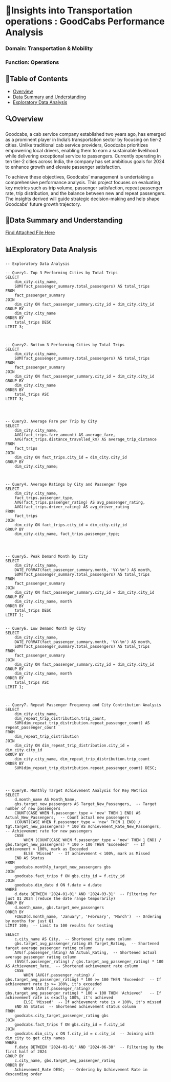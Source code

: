 # 🚒Insights into Transportation operations : GoodCabs Performance Analysis
### Domain:  Transportation & Mobility          
### Function: Operations 

## 📜Table of Contents
- [Overview](#overview)
- [Data Summary and Understanding](#data-summary-and-understanding)
- [Exploratory Data Analysis](#exploratory-data-analysis)
  
## 🔍Overview
Goodcabs, a cab service company established two years ago, has emerged as a prominent player in India’s transportation sector by focusing on tier-2 cities. Unlike traditional cab service providers, Goodcabs prioritizes empowering local drivers, enabling them to earn a sustainable livelihood while delivering exceptional service to passengers. Currently operating in ten tier-2 cities across India, the company has set ambitious goals for 2024 to enhance growth and elevate passenger satisfaction.

To achieve these objectives, Goodcabs’ management is undertaking a comprehensive performance analysis. This project focuses on evaluating key metrics such as trip volume, passenger satisfaction, repeat passenger rate, trip distribution, and the balance between new and repeat passengers. The insights derived will guide strategic decision-making and help shape Goodcabs' future growth trajectory.

## 🔨Data Summary and Understanding
[Find Attached File Here](https://github.com/itskshitija/Insights-into-Transportation-operations/blob/main/meta_data.txt)

## 📊Exploratory Data Analysis
```
-- Exploratory Data Analysis

-- Query1. Top 3 Performing Cities by Total Trips
SELECT 
    dim_city.city_name,
    SUM(fact_passenger_summary.total_passengers) AS total_trips
FROM 
    fact_passenger_summary
JOIN 
    dim_city ON fact_passenger_summary.city_id = dim_city.city_id
GROUP BY 
    dim_city.city_name
ORDER BY 
    total_trips DESC
LIMIT 3;



-- Query2. Bottom 3 Performing Cities by Total Trips
SELECT 
    dim_city.city_name,
    SUM(fact_passenger_summary.total_passengers) AS total_trips
FROM 
    fact_passenger_summary
JOIN 
    dim_city ON fact_passenger_summary.city_id = dim_city.city_id
GROUP BY 
    dim_city.city_name
ORDER BY 
    total_trips ASC
LIMIT 3;




-- Query3. Average Fare per Trip by City
SELECT 
    dim_city.city_name,
    AVG(fact_trips.fare_amount) AS average_fare,
    AVG(fact_trips.distance_travelled_km) AS average_trip_distance
FROM 
    fact_trips
JOIN 
    dim_city ON fact_trips.city_id = dim_city.city_id
GROUP BY 
    dim_city.city_name;
    


-- Query4. Average Ratings by City and Passenger Type
SELECT 
    dim_city.city_name,
    fact_trips.passenger_type,
    AVG(fact_trips.passenger_rating) AS avg_passenger_rating,
    AVG(fact_trips.driver_rating) AS avg_driver_rating
FROM 
    fact_trips
JOIN 
    dim_city ON fact_trips.city_id = dim_city.city_id
GROUP BY 
    dim_city.city_name, fact_trips.passenger_type;
    
 
 
    
-- Query5. Peak Demand Month by City
SELECT 
    dim_city.city_name,
    DATE_FORMAT(fact_passenger_summary.month, '%Y-%m') AS month,
    SUM(fact_passenger_summary.total_passengers) AS total_trips
FROM 
    fact_passenger_summary
JOIN 
    dim_city ON fact_passenger_summary.city_id = dim_city.city_id
GROUP BY 
    dim_city.city_name, month
ORDER BY 
    total_trips DESC
LIMIT 1;


-- Query6. Low Demand Month by City
SELECT 
    dim_city.city_name,
    DATE_FORMAT(fact_passenger_summary.month, '%Y-%m') AS month,
    SUM(fact_passenger_summary.total_passengers) AS total_trips
FROM 
    fact_passenger_summary
JOIN 
    dim_city ON fact_passenger_summary.city_id = dim_city.city_id
GROUP BY 
    dim_city.city_name, month
ORDER BY 
    total_trips ASC
LIMIT 1;



-- Query7. Repeat Passenger Frequency and City Contribution Analysis
SELECT 
    dim_city.city_name,
    dim_repeat_trip_distribution.trip_count,
    SUM(dim_repeat_trip_distribution.repeat_passenger_count) AS repeat_passenger_count
FROM 
    dim_repeat_trip_distribution
JOIN 
    dim_city ON dim_repeat_trip_distribution.city_id = dim_city.city_id
GROUP BY 
    dim_city.city_name, dim_repeat_trip_distribution.trip_count
ORDER BY 
    SUM(dim_repeat_trip_distribution.repeat_passenger_count) DESC;
    



-- Query8. Monthly Target Achievement Analysis for Key Metrics
SELECT 
    d.month_name AS Month_Name,  
    gbs.target_new_passengers AS Target_New_Passengers,  -- Target number of new passengers
    COUNT(CASE WHEN f.passenger_type = 'new' THEN 1 END) AS Actual_New_Passengers,  -- Count actual new passengers
    (COUNT(CASE WHEN f.passenger_type = 'new' THEN 1 END) / tgt.target_new_passengers) * 100 AS Achievement_Rate_New_Passengers,  -- Achievement rate for new passengers
    CASE 
        WHEN (COUNT(CASE WHEN f.passenger_type = 'new' THEN 1 END) / gbs.target_new_passengers) * 100 > 100 THEN 'Exceeded'  -- If achievement > 100%, mark as Exceeded
        ELSE 'Missed'  -- If achievement < 100%, mark as Missed
    END AS Status
FROM 
    goodcabs.monthly_target_new_passengers gbs
JOIN 
    goodcabs.fact_trips f ON gbs.city_id = f.city_id
JOIN 
    goodcabs.dim_date d ON f.date = d.date
WHERE 
    d.date BETWEEN '2024-01-01' AND '2024-03-31'  -- Filtering for just Q1 2024 (reduce the date range temporarily)
GROUP BY 
    d.month_name, gbs.target_new_passengers
ORDER BY 
    FIELD(d.month_name, 'January', 'February', 'March')  -- Ordering by months for just Q1
LIMIT 100;  -- Limit to 100 results for testing

SELECT 
    c.city_name AS City,  -- Shortened city name column
    gbs.target_avg_passenger_rating AS Target_Rating,  -- Shortened target average passenger rating column
    AVG(f.passenger_rating) AS Actual_Rating,  -- Shortened actual average passenger rating column
    (AVG(f.passenger_rating) / gbs.target_avg_passenger_rating) * 100 AS Achievement_Rate,  -- Shortened achievement rate column
    CASE 
        WHEN (AVG(f.passenger_rating) / gbs.target_avg_passenger_rating) * 100 >= 100 THEN 'Exceeded'  -- If achievement rate is >= 100%, it's exceeded
        WHEN (AVG(f.passenger_rating) / gbs.target_avg_passenger_rating) * 100 = 100 THEN 'Achieved'   -- If achievement rate is exactly 100%, it's achieved
        ELSE 'Missed'  -- If achievement rate is < 100%, it's missed
    END AS Status  -- Shortened achievement status column
FROM 
    goodcabs.city_target_passenger_rating gbs
JOIN 
    goodcabs.fact_trips f ON gbs.city_id = f.city_id
JOIN 
    goodcabs.dim_city c ON f.city_id = c.city_id  -- Joining with dim_city to get city names
WHERE 
    f.date BETWEEN '2024-01-01' AND '2024-06-30'  -- Filtering by the first half of 2024
GROUP BY 
    c.city_name, gbs.target_avg_passenger_rating
ORDER BY 
    Achievement_Rate DESC;  -- Ordering by Achievement Rate in descending order
```
